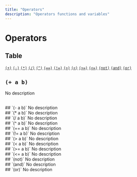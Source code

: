```yaml
---
title: "Operators"
description: "Operators functions and variables"
---
```


# Operators

## Table

[`(+)`](#+)  [`(-)`](#-)  [`(*)`](#*)  [`(/)`](#/)  [`(^)`](#^)  [`(==)`](#==)  [`(!=)`](#!=)  [`(>)`](#>)  [`(<)`](#<)  [`(>=)`](#>=)  [`(<=)`](#<=)  [`(not)`](#not)  [`(and)`](#and)  [`(or)`](#or)  
## `(+ a b)`
<a id="+"></a>
No description

<br>
## `(- a b)`
<a id="-"></a>
No description

<br>
## `(* a b)`
<a id="*"></a>
No description

<br>
## `(/ a b)`
<a id="/"></a>
No description

<br>
## `(^ a b)`
<a id="^"></a>
No description

<br>
## `(== a b)`
<a id="=="></a>
No description

<br>
## `(!= a b)`
<a id="!="></a>
No description

<br>
## `(> a b)`
<a id=">"></a>
No description

<br>
## `(< a b)`
<a id="<"></a>
No description

<br>
## `(>= a b)`
<a id=">="></a>
No description

<br>
## `(<= a b)`
<a id="<="></a>
No description

<br>
## `(not)`
<a id="not"></a>
No description

<br>
## `(and)`
<a id="and"></a>
No description

<br>
## `(or)`
<a id="or"></a>
No description

<br>
